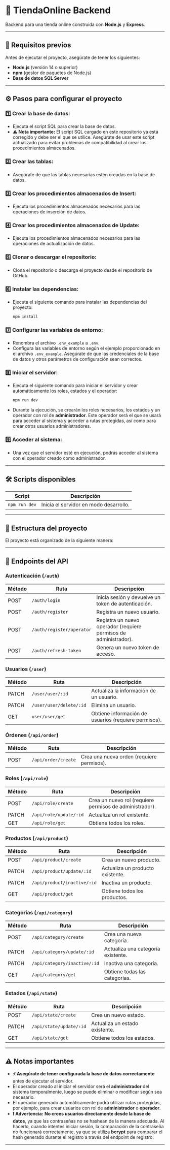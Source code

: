 # 🛒 **TiendaOnline Backend**

Backend para una tienda online construida con **Node.js** y **Express**.

---

## 🚀 **Requisitos previos**

Antes de ejecutar el proyecto, asegúrate de tener los siguientes:

- **Node.js** (versión 14 o superior)
- **npm** (gestor de paquetes de Node.js)
- **Base de datos SQL Server** 

---

## ⚙️ **Pasos para configurar el proyecto**

### 1️⃣ **Crear la base de datos:**
   - Ejecuta el script SQL para crear la base de datos.
   - **⚠️ Nota importante:** El script SQL cargado en este repositorio ya está corregido y debe ser el que se utilice. Asegúrate de usar este script actualizado para evitar problemas de compatibilidad al crear los procedimientos almacenados.

### 2️⃣ **Crear las tablas:**
   - Asegúrate de que las tablas necesarias estén creadas en la base de datos.

### 3️⃣ **Crear los procedimientos almacenados de Insert:**
   - Ejecuta los procedimientos almacenados necesarios para las operaciones de inserción de datos.

### 4️⃣ **Crear los procedimientos almacenados de Update:**
   - Ejecuta los procedimientos almacenados necesarios para las operaciones de actualización de datos.

### 5️⃣ **Clonar o descargar el repositorio:**
   - Clona el repositorio o descarga el proyecto desde el repositorio de GitHub.

### 6️⃣ **Instalar las dependencias:**
   - Ejecuta el siguiente comando para instalar las dependencias del proyecto:
     ```bash
     npm install
     ```

### 7️⃣ **Configurar las variables de entorno:**
   - Renombra el archivo `.env_example` a `.env`.
   - Configura las variables de entorno según el ejemplo proporcionado en el archivo `.env_example`. Asegúrate de que las credenciales de la base de datos y otros parámetros de configuración sean correctos.

### 8️⃣ **Iniciar el servidor:**
   - Ejecuta el siguiente comando para iniciar el servidor y crear automáticamente los roles, estados y el operador:
     ```bash
     npm run dev
     ```
   - Durante la ejecución, se crearán los roles necesarios, los estados y un operador con rol de **administrador**. Este operador será el que se usará para acceder al sistema y acceder a rutas protegidas, así como para crear otros usuarios administradores.

### 9️⃣ **Acceder al sistema:**
   - Una vez que el servidor esté en ejecución, podrás acceder al sistema con el operador creado como administrador.

---

## 🛠️ **Scripts disponibles**

| **Script**      | **Descripción**                                        |
|-----------------|--------------------------------------------------------|
| `npm run dev`   | Inicia el servidor en modo desarrollo.                 |

---

## 📁 **Estructura del proyecto**

El proyecto está organizado de la siguiente manera:

---

## 🔹 **Endpoints del API**

### **Autenticación** (`/auth`)
| Método | Ruta                           | Descripción                                    |
|--------|--------------------------------|------------------------------------------------|
| POST   | `/auth/login`                  | Inicia sesión y devuelve un token de autenticación. |
| POST   | `/auth/register`               | Registra un nuevo usuario.                    |
| POST   | `/auth/register/operator`      | Registra un nuevo operador (requiere permisos de administrador). |
| POST   | `/auth/refresh-token`          | Genera un nuevo token de acceso.              |

### **Usuarios** (`/user`)
| Método | Ruta                           | Descripción                                    |
|--------|--------------------------------|------------------------------------------------|
| PATCH  | `/user/user/:id`               | Actualiza la información de un usuario.       |
| PATCH  | `/user/user/delete/:id`             | Elimina un usuario.                           |
| GET    | `user/user/get`                    | Obtiene información de usuarios (requiere permisos). |

### **Órdenes** (`/api/order`)
| Método | Ruta                           | Descripción                                    |
|--------|--------------------------------|------------------------------------------------|
| POST   | `/api/order/create`                | Crea una nueva orden (requiere permisos).     |

### **Roles** (`/api/role`)
| Método | Ruta                           | Descripción                                    |
|--------|--------------------------------|------------------------------------------------|
| POST   | `/api/role/create`                 | Crea un nuevo rol (requiere permisos de administrador). |
| PATCH  | `/api/role/update/:id`             | Actualiza un rol existente.                   |
| GET    | `/api/role/get`                    | Obtiene todos los roles.                      |

### **Productos** (`/api/product`)
| Método | Ruta                           | Descripción                                    |
|--------|--------------------------------|------------------------------------------------|
| POST   | `/api/product/create`              | Crea un nuevo producto.                       |
| PATCH  | `/api/product/update/:id`          | Actualiza un producto existente.              |
| PATCH  | `/api/product/inactive/:id`        | Inactiva un producto.                         |
| GET    | `/api/product/get`                 | Obtiene todos los productos.                  |

### **Categorías** (`/api/category`)
| Método | Ruta                           | Descripción                                    |
|--------|--------------------------------|------------------------------------------------|
| POST   | `/api/category/create`             | Crea una nueva categoría.                     |
| PATCH  | `/api/category/update/:id`         | Actualiza una categoría existente.            |
| PATCH  | `/api/category/inactive/:id`       | Inactiva una categoría.                       |
| GET    | `/api/category/get`                | Obtiene todas las categorías.                 |

### **Estados** (`/api/state`)
| Método | Ruta                           | Descripción                                    |
|--------|--------------------------------|------------------------------------------------|
| POST   | `/api/state/create`                | Crea un nuevo estado.                         |
| PATCH  | `/api/state/update/:id`            | Actualiza un estado existente.                |
| GET    | `/api/state/get`                   | Obtiene todos los estados.                    |


---

## ⚠️ **Notas importantes**

- **⚡️ Asegúrate de tener configurada la base de datos correctamente** antes de ejecutar el servidor.
- El operador creado al iniciar el servidor será el **administrador** del sistema temporalmente, luego se puede eliminar o modificar según sea necesario.
- El operador generado automáticamente podrá utilizar rutas protegidas, por ejemplo, para crear usuarios con rol de **administrador** o **operador**.
- **❗ Advertencia:** **No crees usuarios directamente desde la base de datos**, ya que las contraseñas no se hashean de la manera adecuada. Al hacerlo, cuando intentes iniciar sesión, la comparación de la contraseña no funcionará correctamente, ya que se utiliza **bcrypt** para comparar el hash generado durante el registro a través del endpoint de registro.

---







